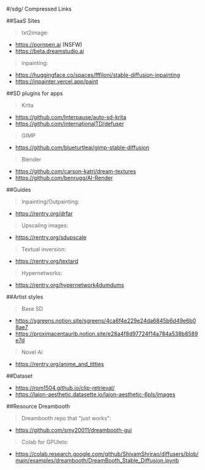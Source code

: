 #/sdg/ Compressed Links

##SaaS Sites
>txt2image:
- https://pornpen.ai (NSFW)
- https://beta.dreamstudio.ai

>inpainting:
 - https://huggingface.co/spaces/fffiloni/stable-diffusion-inpainting
 - https://inpainter.vercel.app/paint

##SD plugins for apps
>Krita
- https://github.com/Interpause/auto-sd-krita
- https://github.com/internationalTD/defuser

>GIMP
- https://github.com/blueturtleai/gimp-stable-diffusion
 
>Blender
- https://github.com/carson-katri/dream-textures
- https://github.com/benrugg/AI-Render

##Guides
>Inpainting/Outpainting: 
- https://rentry.org/drfar

>Upscaling images:
 - https://rentry.org/sdupscale

>Textual inversion: 
- https://rentry.org/textard

>Hypernetworks: 
- https://rentry.org/hypernetwork4dumdums

##Artist styles
>Base SD
- https://sgreens.notion.site/sgreens/4ca6f4e229e24da6845b6d49e6b08ae7
- https://proximacentaurib.notion.site/e28a4f8d97724f14a784a538b8589e7d

>Novel Ai 
- https://rentry.org/anime_and_titties

##Dataset
- https://rom1504.github.io/clip-retrieval/
- https://laion-aesthetic.datasette.io/laion-aesthetic-6pls/images

##Resource Dreambooth
>Dreambooth repo that "just works":
 - https://github.com/smy20011/dreambooth-gui

>Colab for GPUlets:
- https://colab.research.google.com/github/ShivamShrirao/diffusers/blob/main/examples/dreambooth/DreamBooth_Stable_Diffusion.ipynb
